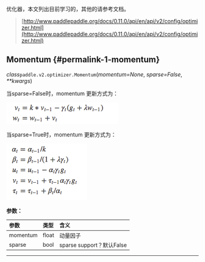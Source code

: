 优化器，本文列出目前学习的，其他的请参考文档。

> [http://www.paddlepaddle.org/docs/0.11.0/api/en/api/v2/config/optimizer.html](http://www.paddlepaddle.org/docs/0.11.0/api/en/api/v2/config/optimizer.html)

## Momentum {#permalink-1-momentum}

_class_`paddle.v2.optimizer.Momentum`\(_momentum=None_, _sparse=False_, _\*\*kwargs_\)

当sparse=False时，momentum 更新方式为：

![](/assets/import-2018年05月29日17:50:36.png)

当sparse=True时，momentum 更新方式为：

![](/assets/import-2018年05月29日17:53:41.png)

**参数：**

| 参数 | 类型 | 含义 |
| :--- | :--- | :--- |
| momentum | float | 动量因子 |
| sparse | bool | sparse support？默认False |

---



